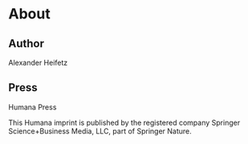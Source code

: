 # About

## Author

Alexander Heifetz

## Press

Humana Press

This Humana imprint is published by the registered company Springer Science+Business Media, LLC, part of Springer
Nature.